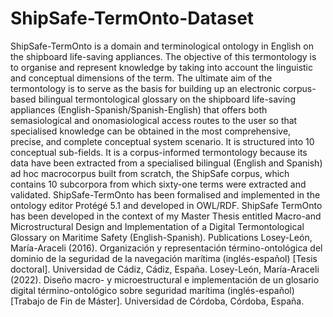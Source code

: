 # ShipSafe-TermOnto-Dataset
ShipSafe-TermOnto is a domain and terminological ontology in English on the shipboard life-saving appliances. The objective of this termontology is to organise and represent knowledge by taking into account the linguistic and conceptual dimensions of the term. The ultimate aim of the termontology is to serve as the basis for building up an electronic corpus-based bilingual termontological glossary on the shipboard life-saving appliances (English-Spanish/Spanish-English) that offers both semasiological and onomasiological access routes to the user so that specialised knowledge can be obtained in the most comprehensive, precise, and complete conceptual system scenario. It is structured into 10 conceptual sub-fields. It is a corpus-informed termontology because its data have been extracted from a specialised bilingual (English and Spanish) ad hoc macrocorpus built from scratch, the ShipSafe corpus, which contains 10 subcorpora from which sixty-one terms were extracted and validated. ShipSafe-TermOnto has been formalised and implemented in the ontology editor Protégé 5.1 and developed in OWL/RDF. ShipSafe TermOnto has been developed in the context of my Master Thesis entitled Macro-and Microstructural Design and Implementation of a Digital Termontological Glossary on Maritime Safety (English-Spanish).
Publications
Losey-León, María-Araceli (2016). Organización y representación término-ontológica del dominio de la seguridad de la navegación marítima (inglés-español) [Tesis doctoral]. Universidad de Cádiz, Cádiz, España.
Losey-León, María-Araceli (2022). Diseño macro- y microestructural e implementación de un glosario digital término-ontológico sobre seguridad marítima (inglés-español) [Trabajo de Fin de Máster]. Universidad de Córdoba, Córdoba, España.

